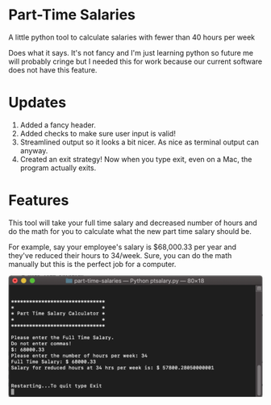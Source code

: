 # Part-Time Salaries
A little python tool to calculate salaries with fewer than 40 hours per week


Does what it says. It's not fancy and I'm just learning python so future me will probably cringe but I needed this for work because our current software does not have this feature. 

# Updates
1. Added a fancy header. 
2. Added checks to make sure user input is valid!
3. Streamlined output so it looks a bit nicer. As nice as terminal output can anyway.
4. Created an exit strategy! Now when you type exit, even on a Mac, the program actually exits.

# Features
This tool will take your full time salary and decreased number of hours and do the math for you to calculate what the new part time salary should be. 

For example, say your employee's salary is $68,000.33 per year and they've reduced their hours to 34/week. Sure, you can do the math manually but this is the perfect job for a computer.

![part time salary terminal output](https://github.com/raenpayne/part-time-salaries/blob/master/ptsalary%20preview.png)

